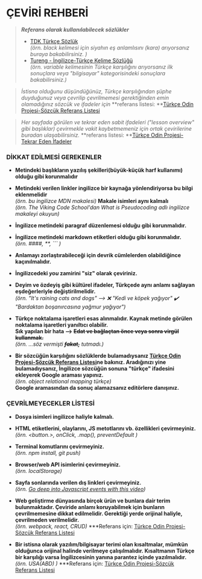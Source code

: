 # ÇEVİRİ REHBERİ


>**_Referans olarak kullanılabilecek sözlükler_**
>+ [TDK Türkçe Sözlük](https://sozluk.gov.tr) <br> _(örn. black kelimesi için siyahın eş anlamlısını (kara) arıyorsanız buraya bakabilirsiniz. )_
>+ [Tureng - İngilizce-Türkçe Kelime Sözlüğü](https://tureng.com) <br> _(örn. variable kelimesinin Türkçe karşılığını arıyorsanız ilk sonuçlara veya "bilgisayar" kategorisindeki sonuçlara bakabilirsiniz.)_


>_İstisna olduğunu düşündüğünüz, Türkçe karşılığından şüphe duyduğunuz veya çevrilip çevrilmemesi gerektiğinden emin olamadığınız sözcük ve ifadeler için_ **referans listesi: **[Türkçe Odin Projesi-Sözcük Referans Listesi](https://github.com/kamp-us/monorepo/blob/dev/content/odin/ceviri-referans-listesi.md)

>_Her sayfada görülen ve tekrar eden sabit ifadeleri ("lesson overview" gibi başlıklar) çevirmekle vakit kaybetmemeniz için ortak çevirilerine buradan ulaşabilirsiniz._ **referans listesi: **[Türkçe Odin Projesi-Tekrar Eden İfadeler](https://github.com/kamp-us/monorepo/blob/dev/content/odin/tekrar-eden-ifadeler.md)

### DİKKAT EDİLMESİ GEREKENLER

+ **Metindeki başlıkların yazılış şekilleri(büyük-küçük harf kullanımı) olduğu gibi korunmalıdır**

+ **Metindeki verilen linkler ingilizce bir kaynağa yönlendiriyorsa bu bilgi eklenmelidir**<br> _(örn. bu ingilizce MDN makalesi)_ 
**Makale isimleri aynı kalmalı** <br> _(örn. The Viking Code School'dan What is Pseudocoding adlı ingilizce makaleyi okuyun)_

+ **İngilizce metindeki paragraf düzenlemesi olduğu gibi korunmalıdır.**

+ **İngilizce metindeki markdown etiketleri olduğu gibi korunmalıdır.** <br> _(örn. ####, **, ``` )_

+ **Anlamayı zorlaştırabileceği için devrik cümlelerden olabildiğince kaçınılmalıdır.**

- **İngilizcedeki _you_ zamirini "siz" olarak çeviriniz.**

+ **Deyim ve özdeyiş gibi kültürel ifadeler, Türkçede aynı anlamı sağlayan eşdeğerleriyle değiştirilmelidir.** <br> _(örn. "It's raining cats and dogs" --> :x: "Kedi ve köpek yağıyor" :heavy_check_mark: "Bardaktan boşanırcasına yağmur yağıyor")_

+ **Türkçe noktalama işaretleri esas alınmalıdır. Kaynak metinde görülen noktalama işaretleri yanıltıcı olabilir.** <br>**Sık yapılan bir hata --> ~~Edat ve bağlaçtan önce veya sonra virgül kullanmak.~~** <br> _(örn. ...söz vermişti ~~**fakat,**~~ tutmadı.)_

+ **Bir sözcüğün karşılığını sözlüklerde bulamadıysanız [Türkçe Odin Projesi-Sözcük Referans Listesi](https://github.com/kamp-us/monorepo/blob/dev/content/odin/ceviri-referans-listesi.md)ne bakınız. Aradığınızı yine bulamadıysanız, İngilizce sözcüğün sonuna "türkçe" ifadesini ekleyerek Google araması yapınız.** <br>_(örn. object relational mapping türkçe)_ <br>**Google aramasından da sonuç alamazsanız editörlere danışınız.** 


### ÇEVRİLMEYECEKLER LİSTESİ

+ **Dosya isimleri ingilizce haliyle kalmalı.**

+ **HTML etiketlerini, olaylarını, JS metotlarını vb. özellikleri çevirmeyiniz.** <br> _(örn. <button.>, onClick, .map(), preventDefault )_ 

+ **Terminal komutlarını çevirmeyiniz.** <br> _(örn. npm install, git push)_

+ **Browser/web API isimlerini çevirmeyiniz.** <br> _(örn. localStorage)_      

+ **Sayfa sonlarında verilen dış linkleri çevirmeyiniz.** <br> _(örn. [Go deep into Javascript events with this video](https://www.youtube.com/watch?v=8aGhZQkoFbQ))_

+ **Web geliştirme dünyasında birçok ürün ve bunlara dair terim bulunmaktadır. Çeviride anlamı koruyabilmek için bunların çevrilmemesine dikkat edilmelidir. Gerektiği yerde orijinal haliyle, çevrilmeden verilmelidir.**<br>_(örn. webpack, react, CRUD)_    ***Referans için: [Türkçe Odin Projesi-Sözcük Referans Listesi](https://github.com/kamp-us/turkce-odin-project/blob/main/ceviri-referans-listesi.md)

+ **Bir istisna olarak yazılım/bilgisayar terimi olan kısaltmalar, mümkün olduğunca orijinal halinde verilmeye çalışılmalıdır. Kısaltmanın Türkçe bir karşılığı varsa İngilizcesinin yanına parantez içinde yazılmalıdır.** <br> _(örn. USA(ABD) )_      ***Referans için: [Türkçe Odin Projesi-Sözcük Referans Listesi](https://github.com/kamp-us/monorepo/blob/dev/content/odin/ceviri-referans-listesi.md)
